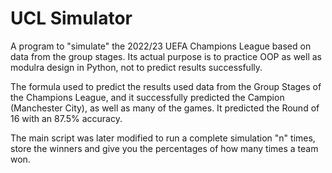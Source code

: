 # UCL Simulator

A program to "simulate" the 2022/23 UEFA Champions League based on data from the group stages. Its actual purpose is to practice OOP as well as modulra design in Python, not to predict results successfully.

The formula used to predict the results used data from the Group Stages of the Champions League, and it successfully predicted the Campion (Manchester City), as well as many of the games. It predicted the Round of 16 with an 87.5% accuracy.

The main script was later modified to run a complete simulation "n" times, store the winners and give you the percentages of how many times a team won.

